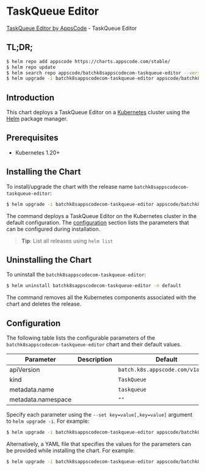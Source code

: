# TaskQueue Editor

[TaskQueue Editor by AppsCode](https://appscode.com) - TaskQueue Editor

## TL;DR;

```bash
$ helm repo add appscode https://charts.appscode.com/stable/
$ helm repo update
$ helm search repo appscode/batchk8sappscodecom-taskqueue-editor --version=v0.21.0
$ helm upgrade -i batchk8sappscodecom-taskqueue-editor appscode/batchk8sappscodecom-taskqueue-editor -n default --create-namespace --version=v0.21.0
```

## Introduction

This chart deploys a TaskQueue Editor on a [Kubernetes](http://kubernetes.io) cluster using the [Helm](https://helm.sh) package manager.

## Prerequisites

- Kubernetes 1.20+

## Installing the Chart

To install/upgrade the chart with the release name `batchk8sappscodecom-taskqueue-editor`:

```bash
$ helm upgrade -i batchk8sappscodecom-taskqueue-editor appscode/batchk8sappscodecom-taskqueue-editor -n default --create-namespace --version=v0.21.0
```

The command deploys a TaskQueue Editor on the Kubernetes cluster in the default configuration. The [configuration](#configuration) section lists the parameters that can be configured during installation.

> **Tip**: List all releases using `helm list`

## Uninstalling the Chart

To uninstall the `batchk8sappscodecom-taskqueue-editor`:

```bash
$ helm uninstall batchk8sappscodecom-taskqueue-editor -n default
```

The command removes all the Kubernetes components associated with the chart and deletes the release.

## Configuration

The following table lists the configurable parameters of the `batchk8sappscodecom-taskqueue-editor` chart and their default values.

|     Parameter      | Description |                   Default                    |
|--------------------|-------------|----------------------------------------------|
| apiVersion         |             | <code>batch.k8s.appscode.com/v1alpha1</code> |
| kind               |             | <code>TaskQueue</code>                       |
| metadata.name      |             | <code>taskqueue</code>                       |
| metadata.namespace |             | <code>""</code>                              |


Specify each parameter using the `--set key=value[,key=value]` argument to `helm upgrade -i`. For example:

```bash
$ helm upgrade -i batchk8sappscodecom-taskqueue-editor appscode/batchk8sappscodecom-taskqueue-editor -n default --create-namespace --version=v0.21.0 --set apiVersion=batch.k8s.appscode.com/v1alpha1
```

Alternatively, a YAML file that specifies the values for the parameters can be provided while
installing the chart. For example:

```bash
$ helm upgrade -i batchk8sappscodecom-taskqueue-editor appscode/batchk8sappscodecom-taskqueue-editor -n default --create-namespace --version=v0.21.0 --values values.yaml
```
